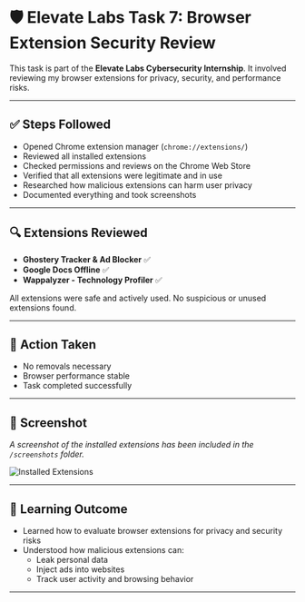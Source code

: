 # 🛡️ Elevate Labs Task 7: Browser Extension Security Review

This task is part of the **Elevate Labs Cybersecurity Internship**. It involved reviewing my browser extensions for privacy, security, and performance risks.

---

## ✅ Steps Followed

- Opened Chrome extension manager (`chrome://extensions/`)
- Reviewed all installed extensions
- Checked permissions and reviews on the Chrome Web Store
- Verified that all extensions were legitimate and in use
- Researched how malicious extensions can harm user privacy
- Documented everything and took screenshots

---

## 🔍 Extensions Reviewed

- **Ghostery Tracker & Ad Blocker** ✅  
- **Google Docs Offline** ✅  
- **Wappalyzer - Technology Profiler** ✅  

All extensions were safe and actively used. No suspicious or unused extensions found.

---

## 🧹 Action Taken

- No removals necessary  
- Browser performance stable  
- Task completed successfully

---

## 📸 Screenshot

_A screenshot of the installed extensions has been included in the `/screenshots` folder._

![Installed Extensions](screenshots/extensions_list.png)

---

## 🧠 Learning Outcome

- Learned how to evaluate browser extensions for privacy and security risks  
- Understood how malicious extensions can:
  - Leak personal data  
  - Inject ads into websites  
  - Track user activity and browsing behavior

---

